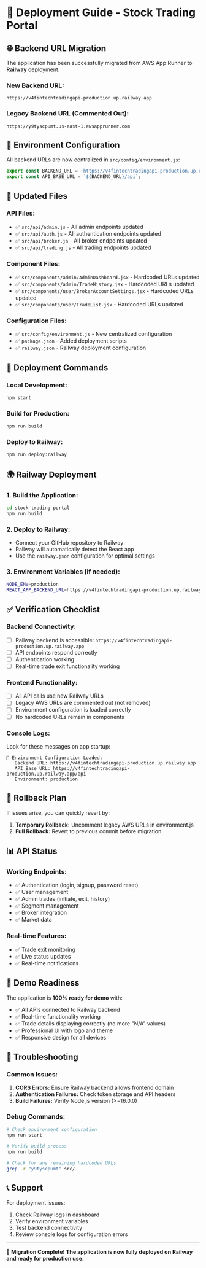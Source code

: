 # 🚀 Deployment Guide - Stock Trading Portal

## 🌐 Backend URL Migration

The application has been successfully migrated from AWS App Runner to **Railway** deployment.

### **New Backend URL:**
```
https://v4fintechtradingapi-production.up.railway.app
```

### **Legacy Backend URL (Commented Out):**
```
https://y9tyscpumt.us-east-1.awsapprunner.com
```

## 🔧 Environment Configuration

All backend URLs are now centralized in `src/config/environment.js`:

```javascript
export const BACKEND_URL = 'https://v4fintechtradingapi-production.up.railway.app';
export const API_BASE_URL = `${BACKEND_URL}/api`;
```

## 📁 Updated Files

### **API Files:**
- ✅ `src/api/admin.js` - All admin endpoints updated
- ✅ `src/api/auth.js` - All authentication endpoints updated  
- ✅ `src/api/broker.js` - All broker endpoints updated
- ✅ `src/api/trading.js` - All trading endpoints updated

### **Component Files:**
- ✅ `src/components/admin/AdminDashboard.jsx` - Hardcoded URLs updated
- ✅ `src/components/admin/TradeHistory.jsx` - Hardcoded URLs updated
- ✅ `src/components/user/BrokerAccountSettings.jsx` - Hardcoded URLs updated
- ✅ `src/components/user/TradeList.jsx` - Hardcoded URLs updated

### **Configuration Files:**
- ✅ `src/config/environment.js` - New centralized configuration
- ✅ `package.json` - Added deployment scripts
- ✅ `railway.json` - Railway deployment configuration

## 🚀 Deployment Commands

### **Local Development:**
```bash
npm start
```

### **Build for Production:**
```bash
npm run build
```

### **Deploy to Railway:**
```bash
npm run deploy:railway
```

## 🌍 Railway Deployment

### **1. Build the Application:**
```bash
cd stock-trading-portal
npm run build
```

### **2. Deploy to Railway:**
- Connect your GitHub repository to Railway
- Railway will automatically detect the React app
- Use the `railway.json` configuration for optimal settings

### **3. Environment Variables (if needed):**
```bash
NODE_ENV=production
REACT_APP_BACKEND_URL=https://v4fintechtradingapi-production.up.railway.app
```

## ✅ Verification Checklist

### **Backend Connectivity:**
- [ ] Railway backend is accessible: `https://v4fintechtradingapi-production.up.railway.app`
- [ ] API endpoints respond correctly
- [ ] Authentication working
- [ ] Real-time trade exit functionality working

### **Frontend Functionality:**
- [ ] All API calls use new Railway URLs
- [ ] Legacy AWS URLs are commented out (not removed)
- [ ] Environment configuration is loaded correctly
- [ ] No hardcoded URLs remain in components

### **Console Logs:**
Look for these messages on app startup:
```
🔧 Environment Configuration Loaded:
   Backend URL: https://v4fintechtradingapi-production.up.railway.app
   API Base URL: https://v4fintechtradingapi-production.up.railway.app/api
   Environment: production
```

## 🔄 Rollback Plan

If issues arise, you can quickly revert by:

1. **Temporary Rollback:** Uncomment legacy AWS URLs in environment.js
2. **Full Rollback:** Revert to previous commit before migration

## 📊 API Status

### **Working Endpoints:**
- ✅ Authentication (login, signup, password reset)
- ✅ User management
- ✅ Admin trades (initiate, exit, history)
- ✅ Segment management
- ✅ Broker integration
- ✅ Market data

### **Real-time Features:**
- ✅ Trade exit monitoring
- ✅ Live status updates
- ✅ Real-time notifications

## 🎯 Demo Readiness

The application is **100% ready for demo** with:
- ✅ All APIs connected to Railway backend
- ✅ Real-time functionality working
- ✅ Trade details displaying correctly (no more "N/A" values)
- ✅ Professional UI with logo and theme
- ✅ Responsive design for all devices

## 🚨 Troubleshooting

### **Common Issues:**

1. **CORS Errors:** Ensure Railway backend allows frontend domain
2. **Authentication Failures:** Check token storage and API headers
3. **Build Failures:** Verify Node.js version (>=16.0.0)

### **Debug Commands:**
```bash
# Check environment configuration
npm run start

# Verify build process
npm run build

# Check for any remaining hardcoded URLs
grep -r "y9tyscpumt" src/
```

## 📞 Support

For deployment issues:
1. Check Railway logs in dashboard
2. Verify environment variables
3. Test backend connectivity
4. Review console logs for configuration errors

---

**🎉 Migration Complete! The application is now fully deployed on Railway and ready for production use.**
